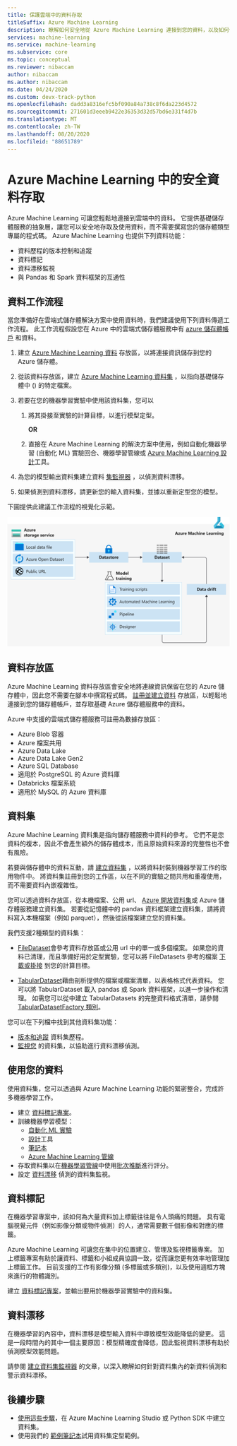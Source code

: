 ```yaml
---
title: 保護雲端中的資料存取
titleSuffix: Azure Machine Learning
description: 瞭解如何安全地從 Azure Machine Learning 連接到您的資料，以及如何使用資料集和資料存放區進行 ML 工作。 資料存放區可以從 Azure Blob 儲存資料，Azure Data Lake Gen 1 & 2、SQL db、Databricks,.。。
services: machine-learning
ms.service: machine-learning
ms.subservice: core
ms.topic: conceptual
ms.reviewer: nibaccam
author: nibaccam
ms.author: nibaccam
ms.date: 04/24/2020
ms.custom: devx-track-python
ms.openlocfilehash: dadd3a8316efc5bf090a84a738c8f6da223d4572
ms.sourcegitcommit: 271601d3eeeb9422e36353d32d57bd6e331f4d7b
ms.translationtype: MT
ms.contentlocale: zh-TW
ms.lasthandoff: 08/20/2020
ms.locfileid: "88651789"
---
```

# <a name="secure-data-access-in-azure-machine-learning"></a>Azure Machine Learning 中的安全資料存取

Azure Machine Learning 可讓您輕鬆地連接到雲端中的資料。  它提供基礎儲存體服務的抽象層，讓您可以安全地存取及使用資料，而不需要撰寫您的儲存體類型專屬的程式碼。 Azure Machine Learning 也提供下列資料功能：

*    資料歷程的版本控制和追蹤
*    資料標記 
*    資料漂移監視
*    與 Pandas 和 Spark 資料框架的互通性

## <a name="data-workflow"></a>資料工作流程

當您準備好在雲端式儲存體解決方案中使用資料時，我們建議使用下列資料傳遞工作流程。 此工作流程假設您在 Azure 中的雲端式儲存體服務中有 [azure 儲存體帳戶](https://docs.microsoft.com/azure/storage/common/storage-quickstart-create-account?tabs=azure-portal) 和資料。 

1. 建立 [Azure Machine Learning 資料](#datastores) 存放區，以將連接資訊儲存到您的 Azure 儲存體。

2. 從該資料存放區，建立 [Azure Machine Learning 資料集](#datasets) ，以指向基礎儲存體中 () 的特定檔案。 

3. 若要在您的機器學習實驗中使用該資料集，您可以
    1. 將其掛接至實驗的計算目標，以進行模型定型。

        **OR** 

    1. 直接在 Azure Machine Learning 的解決方案中使用，例如自動化機器學習 (自動化 ML) 實驗回合、機器學習管線或 [Azure Machine Learning 設計](concept-designer.md)工具。

4. 為您的模型輸出資料集建立資料 [集監視器](#data-drift) ，以偵測資料漂移。 

5. 如果偵測到資料漂移，請更新您的輸入資料集，並據以重新定型您的模型。

下圖提供此建議工作流程的視覺化示範。

![資料概念-圖表](./media/concept-data/data-concept-diagram.svg)

## <a name="datastores"></a>資料存放區

Azure Machine Learning 資料存放區會安全地將連線資訊保留在您的 Azure 儲存體中，因此您不需要在腳本中撰寫程式碼。 [註冊並建立資料](how-to-access-data.md) 存放區，以輕鬆地連接到您的儲存體帳戶，並存取基礎 Azure 儲存體服務中的資料。 

Azure 中支援的雲端式儲存體服務可註冊為數據存放區：

+ Azure Blob 容器
+ Azure 檔案共用
+ Azure Data Lake
+ Azure Data Lake Gen2
+ Azure SQL Database
+ 適用於 PostgreSQL 的 Azure 資料庫
+ Databricks 檔案系統
+ 適用於 MySQL 的 Azure 資料庫

## <a name="datasets"></a>資料集

Azure Machine Learning 資料集是指向儲存體服務中資料的參考。 它們不是您資料的複本，因此不會產生額外的儲存體成本，而且原始資料來源的完整性也不會有風險。

 若要與儲存體中的資料互動，請 [建立資料集](how-to-create-register-datasets.md) ，以將資料封裝到機器學習工作的取用物件中。 將資料集註冊到您的工作區，以在不同的實驗之間共用和重複使用，而不需要資料內嵌複雜性。

您可以透過資料存放區，從本機檔案、公用 url、 [Azure 開放資料集](https://azure.microsoft.com/services/open-datasets/)或 Azure 儲存體服務建立資料集。 若要從記憶體中的 pandas 資料框架建立資料集，請將資料寫入本機檔案（例如 parquet），然後從該檔案建立您的資料集。  

我們支援2種類型的資料集： 

+ [FileDataset](https://docs.microsoft.com/python/api/azureml-core/azureml.data.file_dataset.filedataset?view=azure-ml-py)會參考資料存放區或公用 url 中的單一或多個檔案。 如果您的資料已清理，而且準備好用於定型實驗，您可以將 FileDatasets 參考的檔案 [下載或掛接](how-to-train-with-datasets.md#mount-files-to-remote-compute-targets) 到您的計算目標。

+ [TabularDataset](https://docs.microsoft.com/python/api/azureml-core/azureml.data.tabulardataset?view=azure-ml-py)藉由剖析提供的檔案或檔案清單，以表格格式代表資料。 您可以將 TabularDataset 載入 pandas 或 Spark 資料框架，以進一步操作和清理。 如需您可以從中建立 TabularDatasets 的完整資料格式清單，請參閱 [TabularDatasetFactory 類別](https://aka.ms/tabulardataset-api-reference)。

您可以在下列檔中找到其他資料集功能：

+ [版本和追蹤](how-to-version-track-datasets.md) 資料集歷程。
+ [監視您](how-to-monitor-datasets.md) 的資料集，以協助進行資料漂移偵測。    

## <a name="work-with-your-data"></a>使用您的資料

使用資料集，您可以透過與 Azure Machine Learning 功能的緊密整合，完成許多機器學習工作。 

+ 建立 [資料標記專案](#label)。
+ 訓練機器學習模型：
     + [自動化 ML 實驗](how-to-use-automated-ml-for-ml-models.md)
     + [設計](tutorial-designer-automobile-price-train-score.md#import-data)工具
     + [筆記本](how-to-train-with-datasets.md)
     + [Azure Machine Learning 管線](how-to-create-your-first-pipeline.md)
+ 存取資料集以在[機器學習管線](how-to-create-your-first-pipeline.md)中使用[批次推斷](how-to-use-parallel-run-step.md)進行評分。
+ 設定 [資料漂移](#drift) 偵測的資料集監視。

<a name="label"></a>

## <a name="data-labeling"></a>資料標記

在機器學習專案中，該如何為大量資料加上標籤往往是令人頭痛的問題。 具有電腦視覺元件（例如影像分類或物件偵測）的人，通常需要數千個影像和對應的標籤。

Azure Machine Learning 可讓您在集中的位置建立、管理及監視標籤專案。 加上標籤專案有助於讓資料、標籤和小組成員協調一致，從而讓您更有效率地管理加上標籤工作。 目前支援的工作有影像分類 (多標籤或多類別)，以及使用週框方塊來進行的物體識別。

建立 [資料標記專案](how-to-create-labeling-projects.md)，並輸出要用於機器學習實驗中的資料集。

<a name="drift"></a>

## <a name="data-drift"></a>資料漂移

在機器學習的內容中，資料漂移是模型輸入資料中導致模型效能降低的變更。 這是一段時間內的其中一個主要原因：模型精確度會降低，因此監視資料漂移有助於偵測模型效能問題。

請參閱 [建立資料集監視器](how-to-monitor-datasets.md) 的文章，以深入瞭解如何針對資料集內的新資料偵測和警示資料漂移。

## <a name="next-steps"></a>後續步驟 

+ [使用這些步驟](how-to-create-register-datasets.md)，在 Azure Machine Learning Studio 或 Python SDK 中建立資料集。
+ 使用我們的 [範例筆記本](https://github.com/Azure/MachineLearningNotebooks/tree/master/how-to-use-azureml/work-with-data/)試用資料集定型範例。
